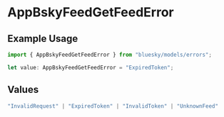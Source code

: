 # AppBskyFeedGetFeedError

## Example Usage

```typescript
import { AppBskyFeedGetFeedError } from "bluesky/models/errors";

let value: AppBskyFeedGetFeedError = "ExpiredToken";
```

## Values

```typescript
"InvalidRequest" | "ExpiredToken" | "InvalidToken" | "UnknownFeed"
```